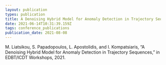 ```yaml
---
layout: publication
types: publication
title: A Denoising Hybrid Model for Anomaly Detection in Trajectory Sequences
date: 2021-06-14T10:31:39.159Z
tags: conference_publications
publication_date: 2021-08-08
---
```

<!--StartFragment-->

M. Liatsikou, S. Papadopoulos, L. Apostolidis, and I. Kompatsiaris, “A Denoising Hybrid Model for Anomaly Detection in Trajectory Sequences,” in EDBT/ICDT Workshops, 2021.

<!--EndFragment-->